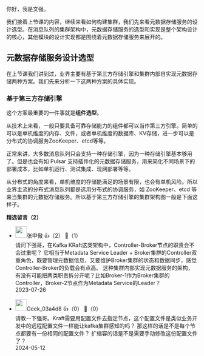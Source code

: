 你好，我是文强。

我们接着上节课的内容，继续来看如何构建集群，我们先来看元数据存储服务的设计选型。在消息队列的集群架构中，元数据存储服务的选型和实现是整个架构设计的核心，其他模块的设计实现都是围绕着元数据存储服务来展开的。

## 元数据存储服务设计选型

在上节课我们讲到过，业界主要有基于第三方存储引擎和集群内部自实现元数据存储两种方案。我们先来分析一下这两种方案的具体实现。

### 基于第三方存储引擎

这个方案最重要的一件事就是**组件选型**。

从技术上来看，一般只要具备可靠存储能力的组件都可以当作第三方引擎。简单的可以是单机维度的内存、文件，或者单机维度的数据库、KV存储，进一步可以是分布式的协调服务ZooKeeper、etcd等等。

正常来讲，大多数消息队列只会支持一种存储引擎，因为一种存储引擎基本够用了。但是也会有如 Pulsar 支持插件化的元数据存储服务，用来简化不同场景下的部署成本，比如单机运行、测试集成、现网部署等等。

从分布式的角度来看，单机维度的存储能满足的场景有限，也会有单机风险。所以业界主流的分布式消息队列都是选用分布式的协调服务，如 ZooKeeper、etcd 等来当集群的元数据存储服务。所以基于第三方存储引擎的集群架构图一般是下面这样子。
<div><strong>精选留言（2）</strong></div><ul>
<li><img src="https://static001.geekbang.org/account/avatar/00/12/0a/a4/828a431f.jpg" width="30px"><span>张申傲</span> 👍（2） 💬（1）<div>请问下强哥，在Kafka KRaft这类架构中，Controller-Broker节点的职责会不会过重呢？
它相当于Metadata Service Leader + Broker集群的Controller双重角色，既要管理元数据信息，又要维护Broker集群的状态和数据同步，感觉Controller-Broker的负载会有点高。
这种集群内部实现元数据服务的架构，有没有可能把两类职责拆分开呢？比如Broker-1作为Broker集群的Controller，Broker-2节点作为Metadata Service的Leader？</div>2023-07-26</li><br/><li><img src="https://static001.geekbang.org/account/avatar/00/3a/7f/09/791d0f5e.jpg" width="30px"><span>Geek_03a4d8</span> 👍（0） 💬（0）<div>请教一下强哥。Kraft需要用配置文件去指定节点，这个配置文件是类似业务开发中的远程配置文件一样能让kafka集群感知的吗？
那这样的话是不是每个节点都要有一份相同的配置文件？
扩缩容的话是不是需要手动修改这份配置文件了？</div>2024-05-12</li><br/>
</ul>